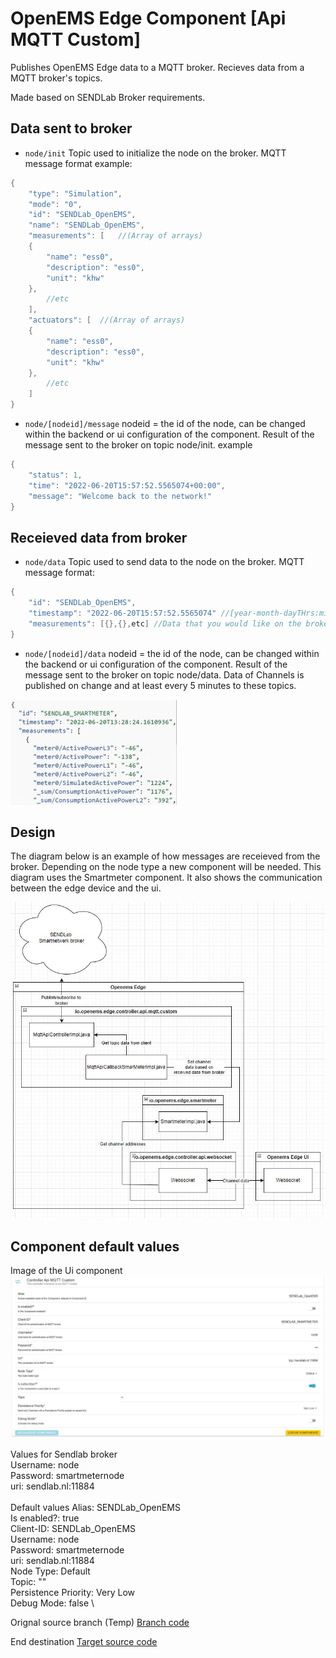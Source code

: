 # OpenEMS Edge Component [Api MQTT Custom]

Publishes OpenEMS Edge data to a MQTT broker.
Recieves data from a MQTT broker's topics.

Made based on SENDLab Broker requirements.

## Data sent to broker

* `node/init`
Topic used to initialize the node on the broker.
MQTT message format example:
```java
{
	"type": "Simulation",
	"mode": "0",
	"id": "SENDLab_OpenEMS",
	"name": "SENDLab_OpenEMS",
	"measurements": [	//(Array of arrays)
	{
		"name": "ess0",
		"description": "ess0",
		"unit": "khw" 
	},
		//etc
	],
	"actuators": [	//(Array of arrays)
	{
		"name": "ess0",
		"description": "ess0",
		"unit": "khw" 
	},
		//etc
	]
}
```

* `node/[nodeid]/message`
nodeid = the id of the node, can be changed within the backend or ui configuration of the component.
Result of the message sent to the broker on topic node/init.
example 
```java
{
	"status": 1,
	"time": "2022-06-20T15:57:52.5565074+00:00", 
	"message": "Welcome back to the network!"
}
```

## Receieved data from broker
* `node/data`
Topic used to send data to the node on the broker.
MQTT message format:
```java
{
	"id": "SENDLab_OpenEMS",
	"timestamp": "2022-06-20T15:57:52.5565074" //[year-month-dayTHrs:min:sec.milsec]  
	"measurements": [{},{},etc] //Data that you would like on the broker. example [{"value":"data"},{"value":"moredata"}]
}
```

* `node/[nodeid]/data`
nodeid = the id of the node, can be changed within the backend or ui configuration of the component.
Result of the message sent to the broker on topic node/data.
Data of Channels is published on change and at least every 5 minutes to these topics.

![alt text](./assets/mqtt.JPG)

## Design
The diagram below is an example of how messages are receieved from the broker. Depending on the node type a new component will be needed.
This diagram uses the Smartmeter component. It also shows the communication between the edge device and the ui.

![alt text](./assets/Communication%20overview%20with%20smartmeter%20as%20example.JPG)

## Component default values

Image of the Ui component
![alt text](./assets/Ui%20component.JPG)

Values for Sendlab broker \
Username: node \
Password: smartmeternode \
uri: sendlab.nl:11884 \
 \
Default values
Alias: SENDLab_OpenEMS \
Is enabled?: true \
Client-ID: SENDLab_OpenEMS \
Username: node \
Password: smartmeternode \
uri: sendlab.nl:11884 \
Node Type: Default \
Topic: "" \
Persistence Priority: Very Low \
Debug Mode: false \

Orignal source branch (Temp)
[Branch code](https://github.com/AvansETI/SENDLAB/tree/OpeEms/feature/merge/OpenEMS/io.openems.edge.controller.api.mqtt.custom)

End destination
[Target source code](https://github.com/AvansETI/SENDLAB/tree/Development/OpenEMS/io.openems.edge.controller.api.mqtt.custom)